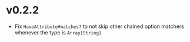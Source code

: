 # v0.2.2

- Fix `HaveAttribute#matches?` to not skip other chained option matchers whenever the type is `Array[String]`
